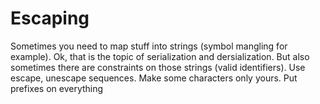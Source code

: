 
# Escaping
Sometimes you need to map stuff into strings (symbol mangling for example). Ok, that is the topic of serialization and dersialization. But also sometimes there are constraints on those strings (valid identifiers). Use escape, unescape sequences. Make some characters only yours. Put prefixes on everything